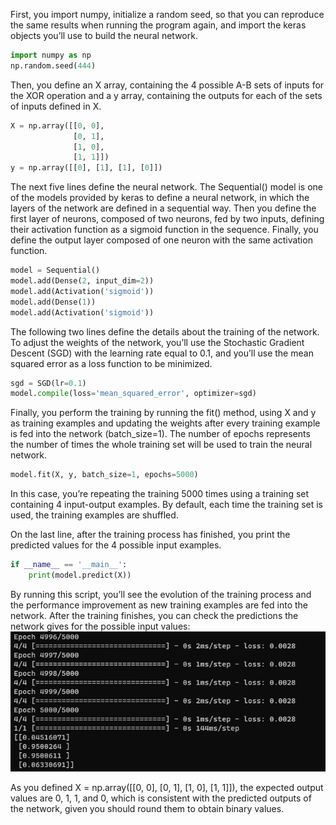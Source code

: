 First, you import numpy, initialize a random seed, so that you can reproduce the same results when running the program again, and import the keras objects you’ll 
use to build the neural network.

```python
import numpy as np
np.random.seed(444)
```

Then, you define an X array, containing the 4 possible A-B sets of inputs for the XOR operation and a y array, containing the outputs for each of the sets of inputs defined in X.

```python
X = np.array([[0, 0], 
              [0, 1],
              [1, 0],
              [1, 1]])
y = np.array([[0], [1], [1], [0]])
```

The next five lines define the neural network. The Sequential() model is one of the models provided by keras to define a neural network, in which the layers of the network are defined in a sequential way. 
Then you define the first layer of neurons, composed of two neurons, fed by two inputs, defining their activation function as a sigmoid function in the sequence. Finally, you define the output layer composed of one neuron with the same activation function.

```python
model = Sequential()
model.add(Dense(2, input_dim=2))
model.add(Activation('sigmoid'))
model.add(Dense(1))
model.add(Activation('sigmoid'))
```


The following two lines define the details about the training of the network. To adjust the weights of the network, you’ll use the Stochastic Gradient Descent (SGD) with the learning rate equal to 0.1, and you’ll use the mean squared error as a loss function to be minimized.

```python
sgd = SGD(lr=0.1)
model.compile(loss='mean_squared_error', optimizer=sgd)
```

Finally, you perform the training by running the fit() method, using X and y as training examples and updating the weights after every training example is fed into the network (batch_size=1). The number of epochs represents the number of times the whole training set will be used to train the neural network.

```python
model.fit(X, y, batch_size=1, epochs=5000)
```

In this case, you’re repeating the training 5000 times using a training set containing 4 input-output examples. By default, each time the training set is used, the training examples are shuffled.

On the last line, after the training process has finished, you print the predicted values for the 4 possible input examples.

```python
if __name__ == '__main__':
    print(model.predict(X))
```

By running this script, you’ll see the evolution of the training process and the performance improvement as new training examples are fed into the network.
After the training finishes, you can check the predictions the network gives for the possible input values:
![XOR Result](images/nnxorResult.png)

As you defined X = np.array([[0, 0], [0, 1], [1, 0], [1, 1]]), the expected output values are 0, 1, 1, and 0, which is consistent with the predicted outputs of the network, given you should round them to obtain binary values.